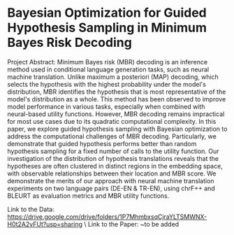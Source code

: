 # Bayesian Optimization for Guided Hypothesis Sampling in Minimum Bayes Risk Decoding

Project Abstract: Minimum Bayes risk (MBR) decoding is an inference method used in conditional language generation tasks, such as neural machine translation. Unlike maximum a posteriori (MAP) decoding, which selects the hypothesis with the highest probability under the model's distribution, MBR identifies the hypothesis that is most representative of the model's distribution as a whole. This method has been observed to improve model performance in various tasks, especially when combined with neural-based utility functions. However, MBR decoding remains impractical for most use cases due to its quadratic computational complexity. In this paper, we explore guided hypothesis sampling with Bayesian optimization to address the computational challenges of MBR decoding. Particularly, we demonstrate that guided hypothesis performs better than random hypothesis sampling for a fixed number of calls to the utility function. Our investigation of the distribution of hypothesis translations reveals that the hypotheses are often clustered in distinct regions in the embedding space, with observable relationships between their location and MBR score. We demonstrate the merits of our approach with neural machine translation experiments on two language pairs (DE-EN \& TR-EN), using chrF++ and BLEURT as evaluation metrics and MBR utility functions.

Link to the Data: https://drive.google.com/drive/folders/1P7MhmbxsqCjraYLTSMWNX-H0t2A2yFUt?usp=sharing \\
Link to the Paper: ~to be added
